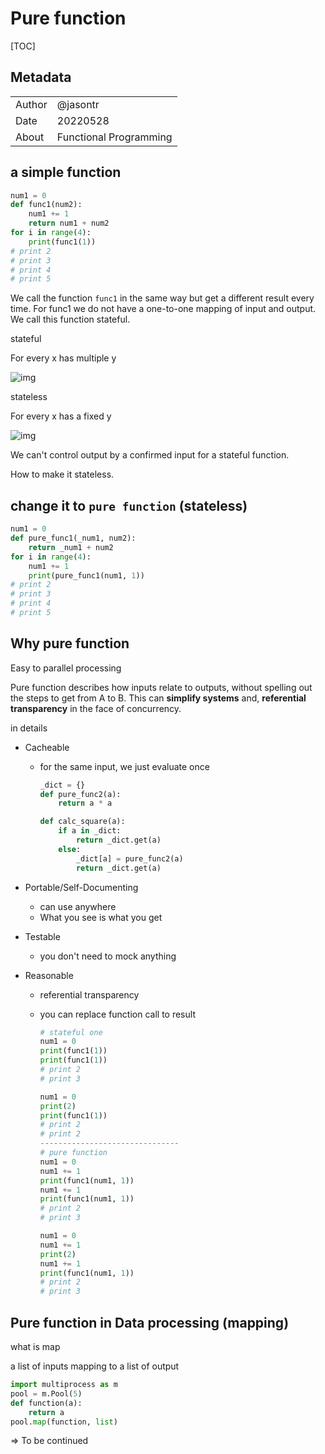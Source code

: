 # Pure function

[TOC]

## Metadata

|        |                        |
| ------ | ---------------------- |
| Author | @jasontr               |
| Date   | 20220528               |
| About  | Functional Programming |

## a simple function

```python
num1 = 0
def func1(num2):
    num1 += 1
    return num1 + num2
for i in range(4):
    print(func1(1))
# print 2
# print 3
# print 4
# print 5
```

We call the function `func1` in the same way but get a different result every time.  For func1 we do not have a one-to-one mapping of input and output. We call this function stateful. 

stateful

For every x has multiple y

![img](https://jigsawye.gitbooks.io/mostly-adequate-guide/content/images/relation-not-function.gif)

stateless

For every x has a fixed y

![img](https://jigsawye.gitbooks.io/mostly-adequate-guide/content/images/function-sets.gif)



We can't control output by a confirmed input for a stateful function. 

How to make it stateless.

## change it to  `pure function` (stateless)

```python
num1 = 0
def pure_func1(_num1, num2):
    return _num1 + num2
for i in range(4):
    num1 += 1
    print(pure_func1(num1, 1))
# print 2
# print 3
# print 4
# print 5
```

## Why pure function

Easy to parallel processing

Pure function describes how inputs relate to outputs, without spelling out the steps to get from A to B. This can **simplify systems** and, **referential transparency** in the face of concurrency.

in details 

- Cacheable

  - for the same input, we just evaluate once

    ```python
    _dict = {}
    def pure_func2(a):
        return a * a
    
    def calc_square(a):
        if a in _dict:
            return _dict.get(a)
        else:
            _dict[a] = pure_func2(a)
            return _dict.get(a)
    ```

    

- Portable/Self-Documenting

  - can use anywhere
  - What you see is what you get

- Testable

  - you don't need to mock anything

- Reasonable

  - referential transparency

  - you can replace function call to result

    ```python
    # stateful one
    num1 = 0
    print(func1(1))
    print(func1(1))
    # print 2
    # print 3
    
    num1 = 0
    print(2)
    print(func1(1))
    # print 2
    # print 2
    -------------------------------
    # pure function
    num1 = 0
    num1 += 1
    print(func1(num1, 1))
    num1 += 1
    print(func1(num1, 1))
    # print 2
    # print 3
    
    num1 = 0
    num1 += 1
    print(2)
    num1 += 1
    print(func1(num1, 1))
    # print 2
    # print 3
    ```

## Pure function in Data processing (mapping)

what is map

a list of inputs mapping to a list of  output

```python
import multiprocess as m
pool = m.Pool(5)
def function(a):
    return a
pool.map(function, list)
```



=> To be continued

